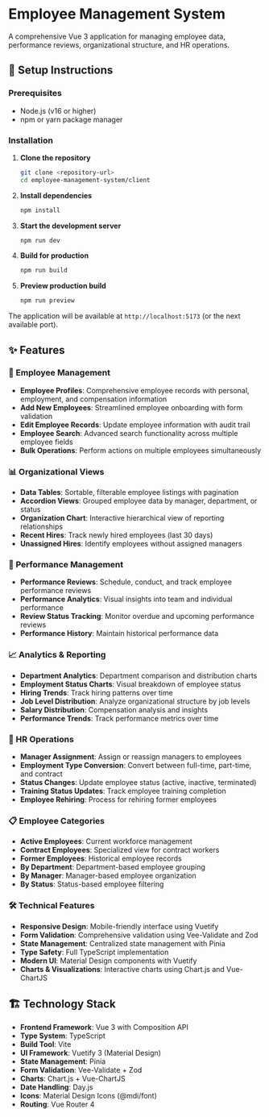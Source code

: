 # Employee Management System

A comprehensive Vue 3 application for managing employee data, performance reviews, organizational structure, and HR operations.

## 🚀 Setup Instructions

### Prerequisites

- Node.js (v16 or higher)
- npm or yarn package manager

### Installation

1. **Clone the repository**

   ```bash
   git clone <repository-url>
   cd employee-management-system/client
   ```

2. **Install dependencies**

   ```bash
   npm install
   ```

3. **Start the development server**

   ```bash
   npm run dev
   ```

4. **Build for production**

   ```bash
   npm run build
   ```

5. **Preview production build**
   ```bash
   npm run preview
   ```

The application will be available at `http://localhost:5173` (or the next available port).

## ✨ Features

### 👥 Employee Management

- **Employee Profiles**: Comprehensive employee records with personal, employment, and compensation information
- **Add New Employees**: Streamlined employee onboarding with form validation
- **Edit Employee Records**: Update employee information with audit trail
- **Employee Search**: Advanced search functionality across multiple employee fields
- **Bulk Operations**: Perform actions on multiple employees simultaneously

### 📊 Organizational Views

- **Data Tables**: Sortable, filterable employee listings with pagination
- **Accordion Views**: Grouped employee data by manager, department, or status
- **Organization Chart**: Interactive hierarchical view of reporting relationships
- **Recent Hires**: Track newly hired employees (last 30 days)
- **Unassigned Hires**: Identify employees without assigned managers

### 🎯 Performance Management

- **Performance Reviews**: Schedule, conduct, and track employee performance reviews
- **Performance Analytics**: Visual insights into team and individual performance
- **Review Status Tracking**: Monitor overdue and upcoming performance reviews
- **Performance History**: Maintain historical performance data

### 📈 Analytics & Reporting

- **Department Analytics**: Department comparison and distribution charts
- **Employment Status Charts**: Visual breakdown of employee status
- **Hiring Trends**: Track hiring patterns over time
- **Job Level Distribution**: Analyze organizational structure by job levels
- **Salary Distribution**: Compensation analysis and insights
- **Performance Trends**: Track performance metrics over time

### 🔧 HR Operations

- **Manager Assignment**: Assign or reassign managers to employees
- **Employment Type Conversion**: Convert between full-time, part-time, and contract
- **Status Changes**: Update employee status (active, inactive, terminated)
- **Training Status Updates**: Track employee training completion
- **Employee Rehiring**: Process for rehiring former employees

### 📋 Employee Categories

- **Active Employees**: Current workforce management
- **Contract Employees**: Specialized view for contract workers
- **Former Employees**: Historical employee records
- **By Department**: Department-based employee grouping
- **By Manager**: Manager-based employee organization
- **By Status**: Status-based employee filtering

### 🛠 Technical Features

- **Responsive Design**: Mobile-friendly interface using Vuetify
- **Form Validation**: Comprehensive validation using Vee-Validate and Zod
- **State Management**: Centralized state management with Pinia
- **Type Safety**: Full TypeScript implementation
- **Modern UI**: Material Design components with Vuetify
- **Charts & Visualizations**: Interactive charts using Chart.js and Vue-ChartJS

## 🏗 Technology Stack

- **Frontend Framework**: Vue 3 with Composition API
- **Type System**: TypeScript
- **Build Tool**: Vite
- **UI Framework**: Vuetify 3 (Material Design)
- **State Management**: Pinia
- **Form Validation**: Vee-Validate + Zod
- **Charts**: Chart.js + Vue-ChartJS
- **Date Handling**: Day.js
- **Icons**: Material Design Icons (@mdi/font)
- **Routing**: Vue Router 4
